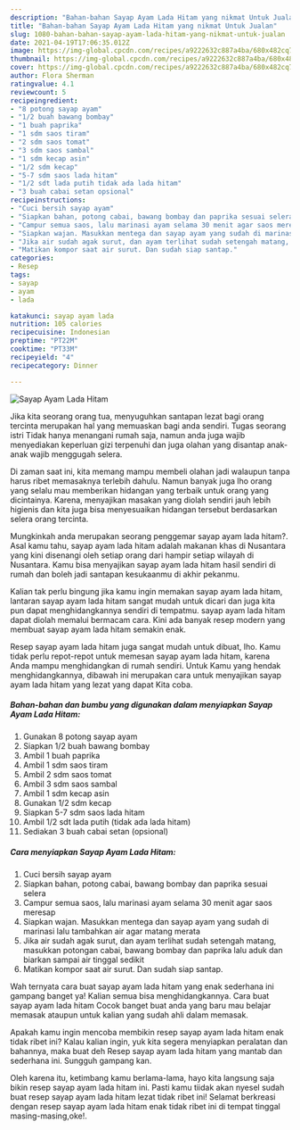 ```yaml
---
description: "Bahan-bahan Sayap Ayam Lada Hitam yang nikmat Untuk Jualan"
title: "Bahan-bahan Sayap Ayam Lada Hitam yang nikmat Untuk Jualan"
slug: 1080-bahan-bahan-sayap-ayam-lada-hitam-yang-nikmat-untuk-jualan
date: 2021-04-19T17:06:35.012Z
image: https://img-global.cpcdn.com/recipes/a9222632c887a4ba/680x482cq70/sayap-ayam-lada-hitam-foto-resep-utama.jpg
thumbnail: https://img-global.cpcdn.com/recipes/a9222632c887a4ba/680x482cq70/sayap-ayam-lada-hitam-foto-resep-utama.jpg
cover: https://img-global.cpcdn.com/recipes/a9222632c887a4ba/680x482cq70/sayap-ayam-lada-hitam-foto-resep-utama.jpg
author: Flora Sherman
ratingvalue: 4.1
reviewcount: 5
recipeingredient:
- "8 potong sayap ayam"
- "1/2 buah bawang bombay"
- "1 buah paprika"
- "1 sdm saos tiram"
- "2 sdm saos tomat"
- "3 sdm saos sambal"
- "1 sdm kecap asin"
- "1/2 sdm kecap"
- "5-7 sdm saos lada hitam"
- "1/2 sdt lada putih tidak ada lada hitam"
- "3 buah cabai setan opsional"
recipeinstructions:
- "Cuci bersih sayap ayam"
- "Siapkan bahan, potong cabai, bawang bombay dan paprika sesuai selera"
- "Campur semua saos, lalu marinasi ayam selama 30 menit agar saos meresap"
- "Siapkan wajan. Masukkan mentega dan sayap ayam yang sudah di marinasi lalu tambahkan air agar matang merata"
- "Jika air sudah agak surut, dan ayam terlihat sudah setengah matang, masukkan potongan cabai, bawang bombay dan paprika lalu aduk dan biarkan sampai air tinggal sedikit"
- "Matikan kompor saat air surut. Dan sudah siap santap."
categories:
- Resep
tags:
- sayap
- ayam
- lada

katakunci: sayap ayam lada 
nutrition: 105 calories
recipecuisine: Indonesian
preptime: "PT22M"
cooktime: "PT33M"
recipeyield: "4"
recipecategory: Dinner

---
```



![Sayap Ayam Lada Hitam](https://img-global.cpcdn.com/recipes/a9222632c887a4ba/680x482cq70/sayap-ayam-lada-hitam-foto-resep-utama.jpg)

Jika kita seorang orang tua, menyuguhkan santapan lezat bagi orang tercinta merupakan hal yang memuaskan bagi anda sendiri. Tugas seorang istri Tidak hanya menangani rumah saja, namun anda juga wajib menyediakan keperluan gizi terpenuhi dan juga olahan yang disantap anak-anak wajib menggugah selera.

Di zaman  saat ini, kita memang mampu membeli olahan jadi walaupun tanpa harus ribet memasaknya terlebih dahulu. Namun banyak juga lho orang yang selalu mau memberikan hidangan yang terbaik untuk orang yang dicintainya. Karena, menyajikan masakan yang diolah sendiri jauh lebih higienis dan kita juga bisa menyesuaikan hidangan tersebut berdasarkan selera orang tercinta. 



Mungkinkah anda merupakan seorang penggemar sayap ayam lada hitam?. Asal kamu tahu, sayap ayam lada hitam adalah makanan khas di Nusantara yang kini disenangi oleh setiap orang dari hampir setiap wilayah di Nusantara. Kamu bisa menyajikan sayap ayam lada hitam hasil sendiri di rumah dan boleh jadi santapan kesukaanmu di akhir pekanmu.

Kalian tak perlu bingung jika kamu ingin memakan sayap ayam lada hitam, lantaran sayap ayam lada hitam sangat mudah untuk dicari dan juga kita pun dapat menghidangkannya sendiri di tempatmu. sayap ayam lada hitam dapat diolah memalui bermacam cara. Kini ada banyak resep modern yang membuat sayap ayam lada hitam semakin enak.

Resep sayap ayam lada hitam juga sangat mudah untuk dibuat, lho. Kamu tidak perlu repot-repot untuk memesan sayap ayam lada hitam, karena Anda mampu menghidangkan di rumah sendiri. Untuk Kamu yang hendak menghidangkannya, dibawah ini merupakan cara untuk menyajikan sayap ayam lada hitam yang lezat yang dapat Kita coba.

<!--inarticleads1-->

##### Bahan-bahan dan bumbu yang digunakan dalam menyiapkan Sayap Ayam Lada Hitam:

1. Gunakan 8 potong sayap ayam
1. Siapkan 1/2 buah bawang bombay
1. Ambil 1 buah paprika
1. Ambil 1 sdm saos tiram
1. Ambil 2 sdm saos tomat
1. Ambil 3 sdm saos sambal
1. Ambil 1 sdm kecap asin
1. Gunakan 1/2 sdm kecap
1. Siapkan 5-7 sdm saos lada hitam
1. Ambil 1/2 sdt lada putih (tidak ada lada hitam)
1. Sediakan 3 buah cabai setan (opsional)




<!--inarticleads2-->

##### Cara menyiapkan Sayap Ayam Lada Hitam:

1. Cuci bersih sayap ayam
1. Siapkan bahan, potong cabai, bawang bombay dan paprika sesuai selera
1. Campur semua saos, lalu marinasi ayam selama 30 menit agar saos meresap
1. Siapkan wajan. Masukkan mentega dan sayap ayam yang sudah di marinasi lalu tambahkan air agar matang merata
1. Jika air sudah agak surut, dan ayam terlihat sudah setengah matang, masukkan potongan cabai, bawang bombay dan paprika lalu aduk dan biarkan sampai air tinggal sedikit
1. Matikan kompor saat air surut. Dan sudah siap santap.




Wah ternyata cara buat sayap ayam lada hitam yang enak sederhana ini gampang banget ya! Kalian semua bisa menghidangkannya. Cara buat sayap ayam lada hitam Cocok banget buat anda yang baru mau belajar memasak ataupun untuk kalian yang sudah ahli dalam memasak.

Apakah kamu ingin mencoba membikin resep sayap ayam lada hitam enak tidak ribet ini? Kalau kalian ingin, yuk kita segera menyiapkan peralatan dan bahannya, maka buat deh Resep sayap ayam lada hitam yang mantab dan sederhana ini. Sungguh gampang kan. 

Oleh karena itu, ketimbang kamu berlama-lama, hayo kita langsung saja bikin resep sayap ayam lada hitam ini. Pasti kamu tiidak akan nyesel sudah buat resep sayap ayam lada hitam lezat tidak ribet ini! Selamat berkreasi dengan resep sayap ayam lada hitam enak tidak ribet ini di tempat tinggal masing-masing,oke!.

